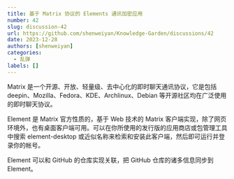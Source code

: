 ```yaml
---
title: 基于 Matrix 协议的 Elements 通讯加密应用
number: 42
slug: discussion-42
url: https://github.com/shenweiyan/Knowledge-Garden/discussions/42
date: 2023-12-28
authors: [shenweiyan]
categories: 
  - 乱弹
labels: []
---
```


Matrix 是一个开源、开放、轻量级、去中心化的即时聊天通讯协议，它是包括 deepin、Mozilla、Fedora、KDE、Archlinux、Debian 等开源社区均在广泛使用的即时聊天协议。

<!-- more -->

Element 是 Matrix 官方性质的，基于 Web 技术的 Matrix 客户端实现，除了网页环境外，也有桌面客户端可用。可以在你所使用的发行版的应用商店或包管理工具中搜索 element-desktop 或近似名称来检索和安装此客户端，然后即可运行并登录你的帐号。

Element 可以和 GitHub 的仓库实现关联，把 GitHub 仓库的诸多信息同步到 Element。

<script src="https://giscus.app/client.js"
	data-repo="shenweiyan/Knowledge-Garden"
	data-repo-id="R_kgDOKgxWlg"
	data-mapping="number"
	data-term="42"
	data-reactions-enabled="1"
	data-emit-metadata="0"
	data-input-position="bottom"
	data-theme="light"
	data-lang="zh-CN"
	crossorigin="anonymous"
	async>
</script>
